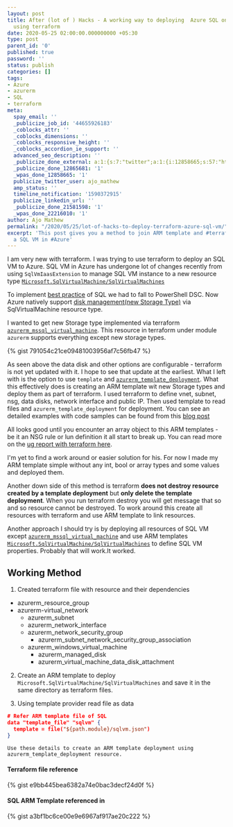 ```yaml
---
layout: post
title: After (lot of ) Hacks - A working way to deploying  Azure SQL on Virtual Machine
  using terraform
date: 2020-05-25 02:00:00.000000000 +05:30
type: post
parent_id: '0'
published: true
password: ''
status: publish
categories: []
tags:
- Azure
- azurerm
- SQL
- terraform
meta:
  spay_email: ''
  _publicize_job_id: '44655926183'
  _coblocks_attr: ''
  _coblocks_dimensions: ''
  _coblocks_responsive_height: ''
  _coblocks_accordion_ie_support: ''
  advanced_seo_description: ''
  _publicize_done_external: a:1:{s:7:"twitter";a:1:{i:12858665;s:57:"https://twitter.com/ajo_mathew/status/1264383480500310017";}}
  _publicize_done_12865681: '1'
  _wpas_done_12858665: '1'
  publicize_twitter_user: ajo_mathew
  amp_status: ''
  timeline_notification: '1590372915'
  publicize_linkedin_url: ''
  _publicize_done_21581598: '1'
  _wpas_done_22216010: '1'
author: Ajo Mathew
permalink: "/2020/05/25/lot-of-hacks-to-deploy-terraform-azure-sql-vm/"
excerpt: 'This post gives you a method to join ARM template and #terraform to deploy
  a SQL VM in #Azure'
---
```


I am very new with terraform. I was trying to use terraform to deploy an SQL VM to Azure. SQL VM in Azure has undergone lot of changes recently from using `SqlVmIaasExtension` to manage SQL VM instance to a new resource type [`Microsoft.SqlVirtualMachine/SqlVirtualMachines`](https://github.com/Azure/azure-quickstart-templates/blob/master/101-sql-vm-new-storage/azuredeploy.json)

To implement [best practice](https://docs.microsoft.com/en-us/azure/virtual-machines/windows/sql/virtual-machines-windows-sql-performance#disks-guidance) of  SQL we had to fall to PowerShell DSC. Now Azure natively support [disk management(new Storage Type)](https://docs.microsoft.com/en-us/azure/virtual-machines/windows/sql/virtual-machines-windows-sql-server-storage-configuration) via SqlVirtualMachine resource type.

I wanted to get new Storage type implemented via terraform [`azurerm_mssql_virtual_machine`](https://www.terraform.io/docs/providers/azurerm/r/mssql_virtual_machine.html). This resource in terraform under module `azurerm` supports everything except new storage types.

{% gist 791054c21ce09481003956af7c56fb47 %}

As seen above the data disk and other options are configurable - terraform is not yet updated with it. I hope to see that update at the earliest. What I left with is the option to use `template` and [`azurerm_template_deployment`](https://www.terraform.io/docs/providers/azurerm/r/template_deployment.html). What this effectively does is creating an ARM template wit new Storage types and deploy them as part of terraform. I used terraform to define vnet, subnet, nsg, data disks, network interface and public IP. Then used template to read files and `azurerm_template_deployment` for deployment. You can see an detailed examples with code samples can be found from this [blog post](https://blog.dbi-services.com/deploying-sql-server-on-azure-virtual-machine-with-terraform/)

All looks good until you encounter an array object to this ARM templates - be it an NSG rule or lun definition it all start to break up. You can read more on the [ug report with terraform here](https://github.com/terraform-providers/terraform-provider-azurerm/issues/34).

I'm yet to find a work around or easier solution for his. For now I made my ARM template simple without any int, bool or array types and some values and deployed them.

Another down side of this method is terraform **does not destroy resource created by a template deployment** but **only delete the template deployment**. When you run terraform destroy you will get message that so and so resource cannot be destroyed. To work around this create all resources with terraform and use ARM template to link resources.

Another approach I should try is by deploying all resources of SQL VM except [`azurerm_mssql_virtual_machine`](https://www.terraform.io/docs/providers/azurerm/r/mssql_virtual_machine.html) and use ARM templates [`Microsoft.SqlVirtualMachine/SqlVirtualMachines`](https://github.com/Azure/azure-quickstart-templates/blob/master/101-sql-vm-new-storage/azuredeploy.json) to define SQL VM properties. Probably that will work.It worked.

## Working Method

1. Created terraform file with resource and their dependencies
- azurerm_resource_group
- azurerm-virtual_network
  - azurerm_subnet
  - azurerm_network_interface
  - azurerm_network_security_group
    - azurerm_subnet_network_security_group_association
  - azurerm_windows_virtual_machine 
    - azurerm_managed_disk
    - azurerm_virtual_machine_data_disk_attachment

2. Create an ARM template to deploy `Microsoft.SqlVirtualMachine/SqlVirtualMachines` and save it in the same directory as terraform files.

3. Using template provider read file as data

  ```json
  # Refer ARM template file of SQL
  data "template_file" "sqlvm" {
    template = file("${path.module}/sqlvm.json")
  }
  ```

`Use these details to create an ARM template deployment using azurerm_template_deployment resource.`

#### Terraform file reference

{% gist e9bb445bea6382a74e0bac3decf24d0f %}

#### SQL ARM Template referenced in

{% gist a3bf1bc6ce00e9e6967af917ae20c222 %}
